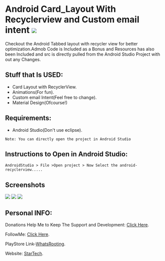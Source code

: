 

# Android Card_Layout With Recyclerview and Custom email intent  ![](https://travis-ci.org/CodeBreaker444/android-tab_recyclerview-with-custom-email-intent-in-card-layout.svg?branch=master)
Checkout the Android Tabbed layout with recycler view for better optimization.Admob Code is Included as a Bonus and Resources has also been Included and src is directly pulled from the Android Studio Project with out any Changes.
## Stuff that Is USED:
- Card Layout with RecyclerView.
- Animations(For fun).
- Custom email Intent(Feel free to change).
- Material Design(Ofcourse!)

## Requirements:
- Android Studio(Don't use eclipse).

`Note: You can directly open the project in Android Studio`
## Instructions to Open in Android Studio:
`AndroidStudio > File >Open project > Now Select the android-recyclerview.....`

## Screenshots
![](https://lh3.googleusercontent.com/43z7cZbxtc9T_dQLPoc_fQxS3u-RDOVYawdMOsK7Oz_QLR4aTR0E3mCzdNb-SDqEmTs=h310-rw)   ![](https://lh3.googleusercontent.com/y1jBQMqS_YcHduK23_KtQQ29_-MwORedR-ReY46W3BZwN9KIn9h0_77doUlNZPFcmm_X=h310-rw)  ![](https://lh3.googleusercontent.com/Z-CigdZfIUUpUcsO1NSH3tOBl0oXa12NxbTpSEpcFR5WaPhnlAIec4yDaD6yRoV9FIo=h310-rw)

## Personal INFO:

Donations Help Me to Keep The Support and Development: [Click Here](https://paypal.me/zer0error).

FollowMe: [Click Here](https://facebook.com/zer0error/).

PlayStore Link-[WhatsRooting](https://play.google.com/store/apps/details?id=codebreaker.gsl.whatsrooting).

Website: [StarTech](http://cbstartech.com).

